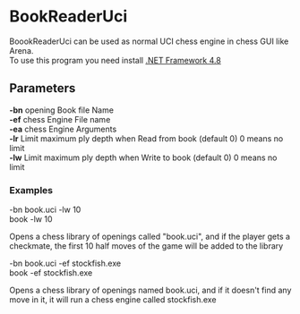 # BookReaderUci

BoookReaderUci can be used as normal UCI chess engine in chess GUI like Arena.<br/>
To use this program you need install  <a href="https://dotnet.microsoft.com/download/dotnet-framework/net48">.NET Framework 4.8</a>

## Parameters

**-bn** opening Book file Name<br/>
**-ef** chess Engine File name<br/>
**-ea** chess Engine Arguments<br/>
**-lr** Limit maximum ply depth when Read from book (default 0) 0 means no limit<br/>
**-lw** Limit maximum ply depth when Write to book (default 0) 0 means no limit<br/>

### Examples

-bn book.uci -lw 10<br/>
book -lw 10

Opens a chess library of openings called "book.uci", and if the player gets a checkmate, the first 10 half moves of the game will be added to the library

-bn book.uci -ef stockfish.exe<br />
book -ef stockfish.exe

Opens a chess library of openings named book.uci, and if it doesn't find any move in it, it will run a chess engine called stockfish.exe 
